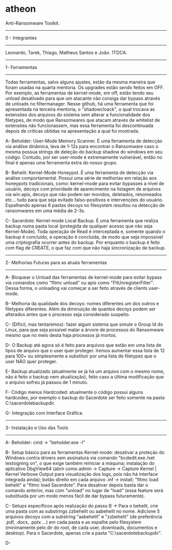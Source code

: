 # atheon
Anti-Ransomware Toolkit.

--------------------------------------------

0 - Integrantes

------------------------------------------------------

Leonardo, Tarek, Thiago, Matheus Santos e João. 1TDCA.

-------------------------------------------------------

1- Ferramentas

---------------------------------------------------------

Todas ferramentas, salvo alguns ajustes, estão da mesma maneira que foram usadas na quarta mentoria. Os upgrades estão sendo feitos em OFF.
Por exemplo, as ferramentas de kernel-mode, em off, estão tendo seu unload desativado para que um atacante não consiga dar bypass através de unloads no filtermanager.
Nesse github, há uma ferramenta que foi apresentada na terceira mentoria, o "shadowcloack", o qual trocava as extensões dos arquivos do sistema sem alterar a funcionalidade dos filetypes, de modo que Ransomwares que atacam através de whitelist de extensões não funcionassem, mas essa ferramenta foi descontinuada depois de críticas obtidas na apresentação a qual foi mostrada.

A- Beholder: User-Mode Memory Scanner. É uma ferramenta de detecção via análise dinâmica, leva de 1-12s para encontrar o Ransomware caso o mesma possua strings de deleção do backup shadow do windows em seu código. Contudo, por ser user-mode é extremamente vulnerável, então no final é apenas uma ferramenta extra do nosso grupo.

B- Behelit: Kernel-Mode Honeypot. É uma ferramenta de detecção via análise comportamental. Possui uma série de melhorias em relação aos honeypots tradicionais, como: kernel-mode para evitar bypasses a nível de usuário, decoys com prioridade de aparecimento na listagem de arquivos via win apis, decoys que não podem ser movidos, deletados, renomeados etc... tudo para que seja evitado falso-positivos e intervenções do usuário. Espalhando apenas 6 pastas decoys no filesystem resultou na detecção de ransomwares em uma média de 2-3s. 

C- Sacerdote: Kernel-mode Local Backup. É uma ferramenta que realiza backup numa pasta local (protegida de qualquer acesso que não seja Kernel-Mode). Toda operação de Read é interceptada e, somente quando o backup é concluido, a operação é concluida, de modo que seja impossível uma criptografia ocorrer antes do backup. Por enquanto o backup é feito com flag de CREATE, o que faz com que não haja sincronização de backup.

-------------------------------------------------------------------------------------

2- Melhorias Futuras para as atuais ferramentas

-------------------------------------------------------------------------------------

A- Bloquear o Unload das ferramentas de kernel-mode para evitar bypass via comandos como "fltmc unload" ou apis como "FltUnregisterFilter". Dessa forma, o unloading vai começar a ser feito através de clients user-mode.

B- Melhoria da qualidade dos decoys: nomes diferentes um dos outros e filetypes diferentes. Além da diminuição de quantos decoys podem ser alterados antes que o processo seja considerado suspeito.

C- (Díficil, mas tentaremos): fazer algum sistema que simule o Group Id do Linux, para que seja possível matar a árvore de processos do Ransomware mesmo que no meio desta haja processos já mortos.

D- O Backup até agora só é feito para arquivos que estão em uma lista de tipos de arquivo que o user quer proteger. Iremos aumentar essa lista de 12 para 100+ ou simplesmente a substituir por uma lista de filetypes que o user NÃO quer proteger.

E- Backup atualizado (atualmente se já há um arquivo com o mesmo nome, não é feito o backup nem atualização), feito caso a última modificação que o arquivo sofreu já passou de 1 minuto.

F- Código menos Hardcoded: atualmente o código possui alguns hardcodes, por exemplo o backup do Sacerdote ser feito somente na pasta C:\sacerdotebackupdir.

G- Integração com Interface Gráfica.

----------------------------------------------------

3- Instalação e Uso das Tools

---------------------------------------------------

A- Beholder: cmd -> "beholder.exe -l" 

B- Setup básico para as ferramentas Kernel-mode: desativar a proteção do Windows contra drivers sem assinatura via comando "bcdedit.exe /set testsigning on", o que exige também reiniciar a máquina; instalação do aplicativo DbgView64 (abrir como admin -> Capture -> Capture Kernel | Kernel Verbose Output para visualização dos logs, pois não há interface integrada ainda); botão direito em cada arquivo .inf -> install; "fltmc load behelit" e "fltmc load Sacerdote". Para desativar depois basta dar o comando anterior, mas com "unload" no lugar de "load" (essa feature será substituida por um modo menos fácil de dar bypass futuramente).

C- Setups específicos após realização do passo B -> Para o behelit, crie uma pasta com as substrings zzbehelit ou aabehelit no nome. Adicione 5 arquivos decoys com a substring "aabehelit" e "zzbehelit" (de preferência .pdf, .docx, .pptx ...) em cada pasta e as espalhe pelo filesystem (minimamente pelo dir do root, de cada user, downloads, documentos e desktop). Para o Sacerdote, apenas crie a pasta "C:\sacerdotebackupdir\".



D- 

